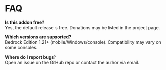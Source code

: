 # FAQ

**Is this addon free?**  
Yes, the default release is free. Donations may be listed in the project page.

**Which versions are supported?**  
Bedrock Edition 1.21+ (mobile/Windows/console). Compatibility may vary on some consoles.

**Where do I report bugs?**  
Open an issue on the GitHub repo or contact the author via email.
